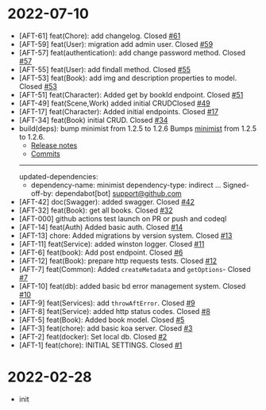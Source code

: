 2022-07-10
==========

  * [AFT-61] feat(Chore): add changelog. Closed [#61](https://github.com/vinjatovix/AFT-back/issues/61)
  * [AFT-59] feat(User): migration add admin user. Closed [#59](https://github.com/vinjatovix/AFT-back/issues/59)
  * [AFT-57] feat(authentication): add change password method. Closed [#57](https://github.com/vinjatovix/AFT-back/issues/57)
  * [AFT-55] feat(User): add findall method. Closed [#55](https://github.com/vinjatovix/AFT-back/issues/55)
  * [AFT-53] feat(Book): add img and description properties to model. Closed [#53](https://github.com/vinjatovix/AFT-back/issues/53)
  * [AFT-51] feat(Character): Added get by bookId endpoint. Closed [#51](https://github.com/vinjatovix/AFT-back/issues/51)
  * [AFT-49] feat(Scene,Work) added initial CRUDClosed [#49](https://github.com/vinjatovix/AFT-back/issues/49)
  * [AFT-17] feat(Character): Added initial endpoints. Closed [#17](https://github.com/vinjatovix/AFT-back/issues/17)
  * [AFT-34] feat(Book) initial CRUD. Closed [#34](https://github.com/vinjatovix/AFT-back/issues/34)
  * build(deps): bump minimist from 1.2.5 to 1.2.6
    Bumps [minimist](https://github.com/substack/minimist) from 1.2.5 to 1.2.6.
    - [Release notes](https://github.com/substack/minimist/releases)
    - [Commits](https://github.com/substack/minimist/compare/1.2.5...1.2.6)
    ---
    updated-dependencies:
    - dependency-name: minimist
    dependency-type: indirect
    ...
    Signed-off-by: dependabot[bot] <support@github.com>
  * [AFT-42] doc(Swagger): added swagger. Closed [#42](https://github.com/vinjatovix/AFT-back/issues/42)
  * [AFT-32] feat(Book): get all books. Closed [#32](https://github.com/vinjatovix/AFT-back/issues/32)
  * [AFT-000] github actions test launch on PR or push and codeql
  * [AFT-14] feat(Auth) Added basic auth. Closed [#14](https://github.com/vinjatovix/AFT-back/issues/14)
  * [AFT-13] chore: Added migrations by version system. Closed [#13](https://github.com/vinjatovix/AFT-back/issues/13)
  * [AFT-11] feat(Service): added winston logger. Closed [#11](https://github.com/vinjatovix/AFT-back/issues/11)
  * [AFT-6] feat(book): Add post endpoint. Closed [#6](https://github.com/vinjatovix/AFT-back/issues/6)
  * [AFT-12] feat(Book): prepare http requests tests. Closed [#12](https://github.com/vinjatovix/AFT-back/issues/12)
  * [AFT-7] feat(Common): Added `createMetadata` and `getOptions`- Closed [#7](https://github.com/vinjatovix/AFT-back/issues/7)
  * [AFT-10] feat(db): added basic bd error management system. Closed [#10](https://github.com/vinjatovix/AFT-back/issues/10)
  * [AFT-9] feat(Services): add `throwAftError`. Closed [#9](https://github.com/vinjatovix/AFT-back/issues/9)
  * [AFT-8] feat(Service): added http status codes. Closed [#8](https://github.com/vinjatovix/AFT-back/issues/8)
  * [AFT-5] feat(Book): Added book model. Closed [#5](https://github.com/vinjatovix/AFT-back/issues/5)
  * [AFT-3] feat(chore): add basic koa server. Closed [#3](https://github.com/vinjatovix/AFT-back/issues/3)
  * [AFT-2] feat(docker): Set local db. Closed [#2](https://github.com/vinjatovix/AFT-back/issues/2)
  * [AFT-1] feat(chore): INITIAL SETTINGS. Closed [#1](https://github.com/vinjatovix/AFT-back/issues/1)

2022-02-28
==========

  * init
